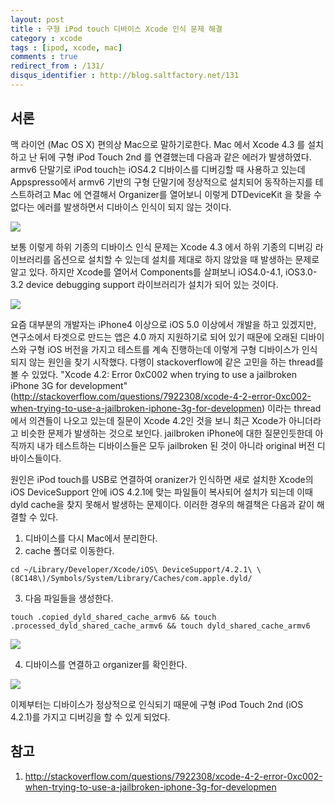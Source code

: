```yaml
---
layout: post
title : 구형 iPod touch 디바이스 Xcode 인식 문제 해결
category : xcode
tags : [ipod, xcode, mac]
comments : true
redirect_from : /131/
disqus_identifier : http://blog.saltfactory.net/131
---
```


## 서론
맥 라이언 (Mac OS X) 편의상 Mac으로 말하기로한다. Mac 에서 Xcode 4.3 를 설치하고 난 뒤에 구형 iPod Touch 2nd 를 연결했는데 다음과 같은 에러가 발생하였다. armv6 단말기로 iPod touch는 iOS4.2 디바이스를 디버깅할 때 사용하고 있는데 Appspresso에서 armv6 기반의 구형 단말기에 정상적으로 설치되어 동작하는지를 테스트하려고 Mac 에 연결해서 Organizer를 열어보니 이렇게 DTDeviceKit 을 찾을 수 없다는 에러를 발생하면서 디바이스 인식이 되지 않는 것이다.

<!--more-->

![](http://blog.hibrainapps.net/saltfactory/images/707fa238-64ac-453d-8d5e-bbfdec7674b5)

보통 이렇게 하위 기종의 디바이스 인식 문제는 Xcode 4.3 에서 하위 기종의 디버깅 라이브러리를 옵션으로 설치할 수 있는데 설치를 제대로 하지 않았을 때 발생하는 문제로 알고 있다. 하지만 Xcode를 열어서 Components를 살펴보니 iOS4.0-4.1, iOS3.0-3.2 device debugging support 라이브러리가 설치가 되어 있는 것이다.

![](http://blog.hibrainapps.net/saltfactory/images/abaa3e11-c7cb-4188-b334-7684d104a8de)

요즘 대부분의 개발자는 iPhone4 이상으로 iOS 5.0 이상에서 개발을 하고 있겠지만, 연구소에서 타겟으로 만드는 앱은 4.0 까지 지원하기로 되어 있기 때문에 오래된 디바이스와 구형 iOS 버전을 가지고 테스트를 계속 진행하는데 이렇게 구형 디바이스가 인식되지 않는 원인을 찾기 시작했다. 다행이 stackoverflow에 같은 고민을 하는 thread를 볼 수 있었다.  "Xcode 4.2: Error 0xC002 when trying to use a jailbroken iPhone 3G for development" (http://stackoverflow.com/questions/7922308/xcode-4-2-error-0xc002-when-trying-to-use-a-jailbroken-iphone-3g-for-developmen) 이라는 thread에서 의견들이 나오고 있는데 질문이 Xcode 4.2인 것을 보니  최근 Xcode가 아니더라고 비슷한 문제가 발생하는 것으로 보인다. jailbroken iPhone에 대한 질문인듯한데 아직까지 내가 테스트하는 디바이스들은 모두 jailbroken 된 것이 아니라 original 버전 디바이스들이다.

원인은 iPod touch를 USB로 연결하여 oranizer가 인식하면 새로 설치한 Xcode의 iOS DeviceSupport 안에 iOS 4.2.1에 맞는 파일들이 복사되어 설치가 되는데 이때 dyld cache을 찾지 못해서 발생하는 문제이다. 이러한 경우의 해결책은 다음과 같이 해결할 수 있다.

1. 디바이스를 다시 Mac에서 분리한다.
2.  cache 폴더로 이동한다.

```
cd ~/Library/Developer/Xcode/iOS\ DeviceSupport/4.2.1\ \(8C148\)/Symbols/System/Library/Caches/com.apple.dyld/
```
3. 다음 파일들을 생성한다.

```
touch .copied_dyld_shared_cache_armv6 && touch .processed_dyld_shared_cache_armv6 && touch dyld_shared_cache_armv6
```

![](http://blog.hibrainapps.net/saltfactory/images/c38fe452-7994-45ff-a431-bab679efb91f)

4. 디바이스를 연결하고 organizer를 확인한다.

![](http://blog.hibrainapps.net/saltfactory/images/90aa4b2b-91fd-4483-9b9e-b2f400d65df6)

이제부터는 디바이스가 정상적으로 인식되기 때문에 구형 iPod Touch 2nd (iOS 4.2.1)를 가지고 디버깅을 할 수 있게 되었다.

## 참고
1. http://stackoverflow.com/questions/7922308/xcode-4-2-error-0xc002-when-trying-to-use-a-jailbroken-iphone-3g-for-developmen

